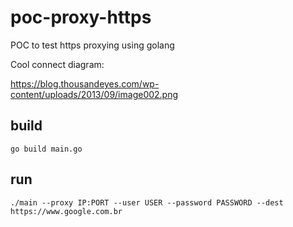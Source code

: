 # poc-proxy-https

POC to test https proxying using golang

Cool connect diagram:

https://blog.thousandeyes.com/wp-content/uploads/2013/09/image002.png


## build

    go build main.go

## run

    ./main --proxy IP:PORT --user USER --password PASSWORD --dest https://www.google.com.br
